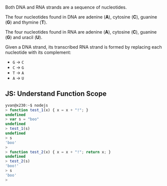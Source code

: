 Both DNA and RNA strands are a sequence of nucleotides.

The four nucleotides found in DNA are adenine (**A**), cytosine (**C**),
guanine (**G**) and thymine (**T**).

The four nucleotides found in RNA are adenine (**A**), cytosine (**C**),
guanine (**G**) and uracil (**U**).

Given a DNA strand, its transcribed RNA strand is formed by replacing
each nucleotide with its complement:

* `G` -> `C`
* `C` -> `G`
* `T` -> `A`
* `A` -> `U`

## JS: Understand Function Scope

```javascript
yvan@x230:~$ nodejs 
> function test_1(x) { x = x + "!"; }
undefined
> var s = "boo"
undefined
> test_1(s)
undefined
> s
'boo'
>
> function test_2(x) { x = x + "!"; return x; }
undefined
> test_2(s)
'boo!'
> s
'boo'
>
```
